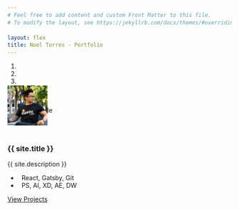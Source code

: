 ```yaml
---
# Feel free to add content and custom Front Matter to this file.
# To modify the layout, see https://jekyllrb.com/docs/themes/#overriding-theme-defaults

layout: flex
title: Noel Torres - Portfolio
---
```



<div class="
  d-flex 
  flex-grow-1 
  flex-row 
  align-items-center
  align-content-center 
  justify-content-center">
    <div class="card" style="width: 35rem;">
<div id="carouselExampleIndicators" class="carousel slide" data-ride="carousel" style="z-index:0;">
  <ol class="carousel-indicators">
    <li data-target="#carouselExampleIndicators" data-slide-to="0" class="active"></li>
    <li data-target="#carouselExampleIndicators" data-slide-to="1"></li>
    <li data-target="#carouselExampleIndicators" data-slide-to="2"></li>
  </ol>
  <div class="carousel-inner">
    <div class="carousel-item active">
      <img class="d-block w-100 card-img-top" src="{{'/assets/images/trimet.jpg' | prepend: site.baseurl}}" alt="First slide">
    </div>
    <div class="carousel-item">
      <img class="d-block w-100 card-img-top" src="{{'/assets/images/cascadiathreads.jpg' | prepend: site.baseurl}}" alt="Third slide">
    </div>
    <div class="carousel-item">
      <img class="d-block w-100 card-img-top" src="{{'/assets/images/portland-hood-720x280.jpg' | prepend: site.baseurl}}" alt="Second slide">
    </div>
  </div>
</div>
      <div class="card-block bg-light" style="z-index:1;">
        <div class="card-body" >
            <img
            id="noletorious-home"
            src="/assets/images/noletorious.jpg" 
            width="90" 
            class="rounded-circle float-right" 
            alt="" 
            style="margin:-4rem 1rem 1rem 0rem;"
            data-toggle="tooltip"
            data-placement="bottom"
            title="Work: <i class='far fa-eye-slash'></i>"
            />
          <h3 class="card-title font-weight-bold mb-0">{{ site.title }}</h3>
          <p class="card-text">{{ site.description }}</p>
          <ul class="list-group list-group-flush text-muted">
            <li class="list-group-item"><i class="fas fa-terminal fa-xs"></i> &nbsp; React, Gatsby, Git</li>
            <li class="list-group-item"><i class="fab fa-adobe fa-sm"></i> &nbsp; PS, AI, XD, AE, DW</li>
          </ul>
          <a style="border-radius:0 0 .25rem .25rem" href="/projects/" class="btn btn-secondary btn-sm">View Projects</a>
        </div>
      </div>
    </div>
</div>



